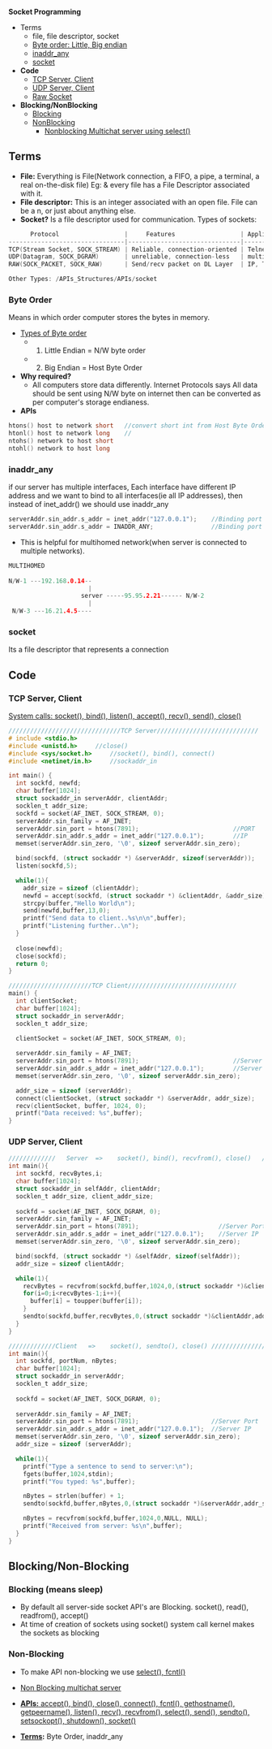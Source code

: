 **Socket Programming**
- Terms
  - file, file descriptor, socket
  - [Byte order: Little, Big endian](#bo)
  - [inaddr_any](#ia)
  - [socket](#so)
- **Code**
  - [TCP Server, Client](#t)
  - [UDP Server, Client](#u)
  - [Raw Socket](raw_socket.md)
- **Blocking/NonBlocking**
  - [Blocking](#b)
  - [NonBlocking](#nb)
    - [Nonblocking Multichat server using select()](nonblocking_multichat_server.md)

## Terms
- **File:** Everything is File(Network connection, a FIFO, a pipe, a terminal, a real on-the-disk file) Eg: & every file has a File Descriptor associated with it. 
- **File descriptor:** This is an integer associated with an open file. File can be a n, or just about anything else.
- **Socket?** Is a file descriptor used for communication. Types of sockets:
```c
      Protocol                  |     Features                  | Applications using
--------------------------------|-------------------------------|---------------------------
TCP(Stream Socket, SOCK_STREAM) | Reliable, connection-oriented | Telnet, HTTP
UDP(Datagram, SOCK_DGRAM)       | unreliable, connection-less   | multiplayer games, streaming audio, video conferencing, TFTP
RAW(SOCK_PACKET, SOCK_RAW)      | Send/recv packet on DL Layer  | IP, Transport, Application Headers are placed by the Application only

Other Types: /APIs_Structures/APIs/socket
```

<a name=bo></a>
### Byte Order
Means in which order computer stores the bytes in memory. 
- [Types of Byte order](/Languages/Programming_Languages/C/Bitwise/)
  - 1. Little Endian = N/W byte order
  - 2. Big Endian = Host Byte Order
- **Why required?** 
  - All computers store data differently. Internet Protocols says All data should be sent using N/W byte on internet then can be converted as per computer's storage endianess.
- **APIs** 
```c
htons() host to network short   //convert short int from Host Byte Order to Network Byte Order.
htonl() host to network long    //
ntohs() network to host short
ntohl() network to host long
```

<a name=ia></a>
### inaddr_any
if our server has multiple interfaces, Each interface have different IP address and we want to bind to all interfaces(ie all IP addresses), then instead of inet_addr() we should use inaddr_any
```c
serverAddr.sin_addr.s_addr = inet_addr("127.0.0.1");    //Binding port to localhost(127.0.0.1)
serverAddr.sin_addr.s_addr = INADDR_ANY;                //Binding port to all available IPs
```
- This is helpful for multihomed network(when server is connected to multiple networks).
```c
MULTIHOMED
  
N/W-1 ---192.168.0.14--
                      |
                    server -----95.95.2.21------ N/W-2
                      |
 N/W-3 ---16.21.4.5----
```

<a name=so></a>
### socket
Its a file descriptor that represents a connection

## Code
<a name=t></a>
### TCP Server, Client
[System calls: socket(), bind(), listen(), accept(), recv(), send(), close()](APIs_Structures/APIs/)
```c
///////////////////////////////TCP Server////////////////////////////
# include <stdio.h>
#include <unistd.h>     //close()
#include <sys/socket.h>     //socket(), bind(), connect()
#include <netinet/in.h>     //sockaddr_in

int main() {
  int sockfd, newfd;        
  char buffer[1024];        
  struct sockaddr_in serverAddr, clientAddr;        
  socklen_t addr_size;
  sockfd = socket(AF_INET, SOCK_STREAM, 0);
  serverAddr.sin_family = AF_INET;
  serverAddr.sin_port = htons(7891);                          //PORT
  serverAddr.sin_addr.s_addr = inet_addr("127.0.0.1");        //IP
  memset(serverAddr.sin_zero, '\0', sizeof serverAddr.sin_zero);

  bind(sockfd, (struct sockaddr *) &serverAddr, sizeof(serverAddr));
  listen(sockfd,5);        

  while(1){
    addr_size = sizeof (clientAddr);                
    newfd = accept(sockfd, (struct sockaddr *) &clientAddr, &addr_size);                
    strcpy(buffer,"Hello World\n");                
    send(newfd,buffer,13,0);            
    printf("Send data to client..%s\n\n",buffer);
    printf("Listening further..\n");
  }
  
  close(newfd);
  close(sockfd);
  return 0;
}

///////////////////////TCP Client//////////////////////////////
main() {
  int clientSocket;        
  char buffer[1024];        
  struct sockaddr_in serverAddr;        
  socklen_t addr_size;
  
  clientSocket = socket(AF_INET, SOCK_STREAM, 0);

  serverAddr.sin_family = AF_INET;        
  serverAddr.sin_port = htons(7891);                          //Server Port
  serverAddr.sin_addr.s_addr = inet_addr("127.0.0.1");        //Server IP
  memset(serverAddr.sin_zero, '\0', sizeof serverAddr.sin_zero);            

  addr_size = sizeof (serverAddr);        
  connect(clientSocket, (struct sockaddr *) &serverAddr, addr_size);
  recv(clientSocket, buffer, 1024, 0);        
  printf("Data received: %s",buffer);
}
```

<a name=u></a>
### UDP Server, Client
```c
/////////////   Server  =>    socket(), bind(), recvfrom(), close()   ////////////////////
int main(){
  int sockfd, recvBytes,i;          
  char buffer[1024];          
  struct sockaddr_in selfAddr, clientAddr;         
  socklen_t addr_size, client_addr_size;
  
  sockfd = socket(AF_INET, SOCK_DGRAM, 0);
  serverAddr.sin_family = AF_INET;          
  serverAddr.sin_port = htons(7891);                      //Server Port
  serverAddr.sin_addr.s_addr = inet_addr("127.0.0.1");    //Server IP
  memset(serverAddr.sin_zero, '\0', sizeof serverAddr.sin_zero);

  bind(sockfd, (struct sockaddr *) &selfAddr, sizeof(selfAddr));          
  addr_size = sizeof clientAddr;

  while(1){            
    recvBytes = recvfrom(sockfd,buffer,1024,0,(struct sockaddr *)&clientAddr, &addr_size);
    for(i=0;i<recvBytes-1;i++){    
      buffer[i] = toupper(buffer[i]);    
    }
    sendto(sockfd,buffer,recvBytes,0,(struct sockaddr *)&clientAddr,addr_size);
  }
}

/////////////Client   =>    socket(), sendto(), close() /////////////////////////////////
int main(){
  int sockfd, portNum, nBytes;  
  char buffer[1024];  
  struct sockaddr_in serverAddr;  
  socklen_t addr_size;
  
  sockfd = socket(AF_INET, SOCK_DGRAM, 0);
  
  serverAddr.sin_family = AF_INET;  
  serverAddr.sin_port = htons(7891);                    //Server Port
  serverAddr.sin_addr.s_addr = inet_addr("127.0.0.1");  //Server IP
  memset(serverAddr.sin_zero, '\0', sizeof serverAddr.sin_zero);  
  addr_size = sizeof (serverAddr);    

  while(1){
    printf("Type a sentence to send to server:\n");    
    fgets(buffer,1024,stdin);    
    printf("You typed: %s",buffer);

    nBytes = strlen(buffer) + 1;    
    sendto(sockfd,buffer,nBytes,0,(struct sockaddr *)&serverAddr,addr_size);    

    nBytes = recvfrom(sockfd,buffer,1024,0,NULL, NULL);       
    printf("Received from server: %s\n",buffer);
  }
}
```

## Blocking/Non-Blocking
<a name=b></a>
### Blocking (means sleep)
- By default all server-side socket API's are Blocking. socket(), read(), readfrom(), accept()
- At time of creation of sockets using socket() system call kernel makes the sockets as blocking

<a name=nb></a>
### Non-Blocking
- To make API non-blocking we use [select(), fcntl()](APIs_Structures)
- [Non Blocking multichat server](nonblocking_multichat_server.md)

- [**APIs:** accept(), bind(), close(), connect(), fcntl(), gethostname(), getpeername(), listen(), recv(), recvfrom(), select(), send(), sendto(), setsockopt(), shutdown(), socket()](APIs_Structures)
- **[Terms](Terms):** Byte Order, inaddr_any
